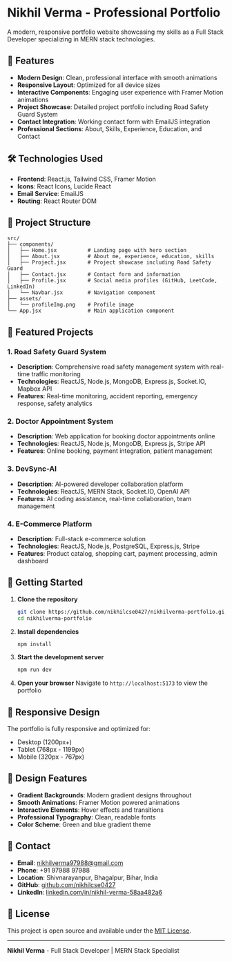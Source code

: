 # Nikhil Verma - Professional Portfolio

A modern, responsive portfolio website showcasing my skills as a Full Stack Developer specializing in MERN stack technologies.

## 🚀 Features

- **Modern Design**: Clean, professional interface with smooth animations
- **Responsive Layout**: Optimized for all device sizes
- **Interactive Components**: Engaging user experience with Framer Motion animations
- **Project Showcase**: Detailed project portfolio including Road Safety Guard System
- **Contact Integration**: Working contact form with EmailJS integration
- **Professional Sections**: About, Skills, Experience, Education, and Contact

## 🛠️ Technologies Used

- **Frontend**: React.js, Tailwind CSS, Framer Motion
- **Icons**: React Icons, Lucide React
- **Email Service**: EmailJS
- **Routing**: React Router DOM

## 📁 Project Structure

```
src/
├── components/
│   ├── Home.jsx          # Landing page with hero section
│   ├── About.jsx         # About me, experience, education, skills
│   ├── Project.jsx       # Project showcase including Road Safety Guard
│   ├── Contact.jsx       # Contact form and information
│   ├── Profile.jsx       # Social media profiles (GitHub, LeetCode, LinkedIn)
│   └── Navbar.jsx        # Navigation component
├── assets/
│   └── profileImg.png    # Profile image
└── App.jsx               # Main application component
```

## 🎯 Featured Projects

### 1. Road Safety Guard System
- **Description**: Comprehensive road safety management system with real-time traffic monitoring
- **Technologies**: ReactJS, Node.js, MongoDB, Express.js, Socket.IO, Mapbox API
- **Features**: Real-time monitoring, accident reporting, emergency response, safety analytics

### 2. Doctor Appointment System
- **Description**: Web application for booking doctor appointments online
- **Technologies**: ReactJS, Node.js, MongoDB, Express.js, Stripe API
- **Features**: Online booking, payment integration, patient management

### 3. DevSync-AI
- **Description**: AI-powered developer collaboration platform
- **Technologies**: ReactJS, MERN Stack, Socket.IO, OpenAI API
- **Features**: AI coding assistance, real-time collaboration, team management

### 4. E-Commerce Platform
- **Description**: Full-stack e-commerce solution
- **Technologies**: ReactJS, Node.js, PostgreSQL, Express.js, Stripe
- **Features**: Product catalog, shopping cart, payment processing, admin dashboard

## 🚀 Getting Started

1. **Clone the repository**
   ```bash
   git clone https://github.com/nikhilcse0427/nikhilverma-portfolio.git
   cd nikhilverma-portfolio
   ```

2. **Install dependencies**
   ```bash
   npm install
   ```

3. **Start the development server**
   ```bash
   npm run dev
   ```

4. **Open your browser**
   Navigate to `http://localhost:5173` to view the portfolio

## 📱 Responsive Design

The portfolio is fully responsive and optimized for:
- Desktop (1200px+)
- Tablet (768px - 1199px)
- Mobile (320px - 767px)

## 🎨 Design Features

- **Gradient Backgrounds**: Modern gradient designs throughout
- **Smooth Animations**: Framer Motion powered animations
- **Interactive Elements**: Hover effects and transitions
- **Professional Typography**: Clean, readable fonts
- **Color Scheme**: Green and blue gradient theme

## 📧 Contact

- **Email**: nikhilverma97988@gmail.com
- **Phone**: +91 97988 97988
- **Location**: Shivnarayanpur, Bhagalpur, Bihar, India
- **GitHub**: [github.com/nikhilcse0427](https://github.com/nikhilcse0427)
- **LinkedIn**: [linkedin.com/in/nikhil-verma-58aa482a6](https://www.linkedin.com/in/nikhil-verma-58aa482a6)

## 📄 License

This project is open source and available under the [MIT License](LICENSE).

---

**Nikhil Verma** - Full Stack Developer | MERN Stack Specialist